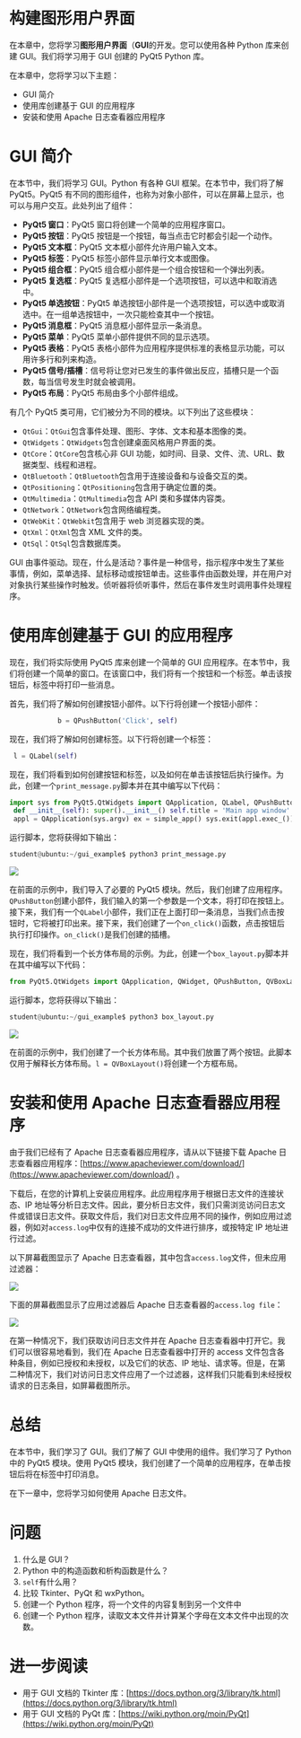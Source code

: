 # 构建图形用户界面

在本章中，您将学习**图形用户界面**（**GUI**的开发。您可以使用各种 Python 库来创建 GUI。我们将学习用于 GUI 创建的 PyQt5 Python 库。

在本章中，您将学习以下主题：

*   GUI 简介
*   使用库创建基于 GUI 的应用程序
*   安装和使用 Apache 日志查看器应用程序

# GUI 简介

在本节中，我们将学习 GUI。Python 有各种 GUI 框架。在本节中，我们将了解 PyQt5。PyQt5 有不同的图形组件，也称为对象小部件，可以在屏幕上显示，也可以与用户交互。此处列出了组件：

*   **PyQt5 窗口**：PyQt5 窗口将创建一个简单的应用程序窗口。
*   **PyQt5 按钮**：PyQt5 按钮是一个按钮，每当点击它时都会引起一个动作。
*   **PyQt5 文本框**：PyQt5 文本框小部件允许用户输入文本。
*   **PyQt5 标签**：PyQt5 标签小部件显示单行文本或图像。
*   **PyQt5 组合框**：PyQt5 组合框小部件是一个组合按钮和一个弹出列表。
*   **PyQt5 复选框**：PyQt5 复选框小部件是一个选项按钮，可以选中和取消选中。
*   **PyQt5 单选按钮**：PyQt5 单选按钮小部件是一个选项按钮，可以选中或取消选中。在一组单选按钮中，一次只能检查其中一个按钮。
*   **PyQt5 消息框**：PyQt5 消息框小部件显示一条消息。
*   **PyQt5 菜单**：PyQt5 菜单小部件提供不同的显示选项。
*   **PyQt5 表格**：PyQt5 表格小部件为应用程序提供标准的表格显示功能，可以用许多行和列来构造。
*   **PyQt5 信号/插槽**：信号将让您对已发生的事件做出反应，插槽只是一个函数，每当信号发生时就会被调用。
*   **PyQt5 布局**：PyQt5 布局由多个小部件组成。

有几个 PyQt5 类可用，它们被分为不同的模块。以下列出了这些模块：

*   `QtGui`：`QtGui`包含事件处理、图形、字体、文本和基本图像的类。
*   `QtWidgets`：`QtWidgets`包含创建桌面风格用户界面的类。
*   `QtCore`：`QtCore`包含核心非 GUI 功能，如时间、目录、文件、流、URL、数据类型、线程和进程。
*   `QtBluetooth`：`QtBluetooth`包含用于连接设备和与设备交互的类。
*   `QtPositioning`：`QtPositioning`包含用于确定位置的类。
*   `QtMultimedia`：`QtMultimedia`包含 API 类和多媒体内容类。
*   `QtNetwork`：`QtNetwork`包含网络编程类。
*   `QtWebKit`：`QtWebkit`包含用于 web 浏览器实现的类。
*   `QtXml`：`QtXml`包含 XML 文件的类。
*   `QtSql`：`QtSql`包含数据库类。

GUI 由事件驱动。现在，什么是活动？事件是一种信号，指示程序中发生了某些事情，例如，菜单选择、鼠标移动或按钮单击。这些事件由函数处理，并在用户对对象执行某些操作时触发。侦听器将侦听事件，然后在事件发生时调用事件处理程序。

# 使用库创建基于 GUI 的应用程序

现在，我们将实际使用 PyQt5 库来创建一个简单的 GUI 应用程序。在本节中，我们将创建一个简单的窗口。在该窗口中，我们将有一个按钮和一个标签。单击该按钮后，标签中将打印一些消息。

首先，我们将了解如何创建按钮小部件。以下行将创建一个按钮小部件：

```py
            b = QPushButton('Click', self)
```

现在，我们将了解如何创建标签。以下行将创建一个标签：

```py
 l = QLabel(self)
```

现在，我们将看到如何创建按钮和标签，以及如何在单击该按钮后执行操作。为此，创建一个`print_message.py`脚本并在其中编写以下代码：

```py
import sys from PyQt5.QtWidgets import QApplication, QLabel, QPushButton, QWidget from PyQt5.QtCore import pyqtSlot from PyQt5.QtGui import QIcon class simple_app(QWidget):
 def __init__(self): super().__init__() self.title = 'Main app window' self.left = 20 self.top = 20 self.height = 300 self.width = 400 self.app_initialize() def app_initialize(self): self.setWindowTitle(self.title) self.setGeometry(self.left, self.top, self.height, self.width) b = QPushButton('Click', self) b.setToolTip('Click on the button !!') b.move(100,70) self.l = QLabel(self) self.l.resize(100,50) self.l.move(100,200) b.clicked.connect(self.on_click) self.show() @pyqtSlot() def on_click(self):self.l.setText("Hello World") if __name__ == '__main__':
 appl = QApplication(sys.argv) ex = simple_app() sys.exit(appl.exec_())
```

运行脚本，您将获得如下输出：

```py
student@ubuntu:~/gui_example$ python3 print_message.py
```

![](img/27a93e6c-9702-455c-870f-af942561b795.jpg)

在前面的示例中，我们导入了必要的 PyQt5 模块。然后，我们创建了应用程序。`QPushButton`创建小部件，我们输入的第一个参数是一个文本，将打印在按钮上。接下来，我们有一个`QLabel`小部件，我们正在上面打印一条消息，当我们点击按钮时，它将被打印出来。接下来，我们创建了一个`on_click()`函数，点击按钮后执行打印操作。`on_click()`是我们创建的插槽。

现在，我们将看到一个长方体布局的示例。为此，创建一个`box_layout.py`脚本并在其中编写以下代码：

```py
from PyQt5.QtWidgets import QApplication, QWidget, QPushButton, QVBoxLayout appl = QApplication([]) make_window = QWidget() layout = QVBoxLayout() layout.addWidget(QPushButton('Button 1')) layout.addWidget(QPushButton('Button 2')) make_window.setLayout(l) make_window.show() appl.exec_()
```

运行脚本，您将获得以下输出：

```py
student@ubuntu:~/gui_example$ python3 box_layout.py
```

![](img/f3f5d264-0cf2-42d2-b1fe-16f4e21de4d2.png)

在前面的示例中，我们创建了一个长方体布局。其中我们放置了两个按钮。此脚本仅用于解释长方体布局。`l = QVBoxLayout()`将创建一个方框布局。

# 安装和使用 Apache 日志查看器应用程序

由于我们已经有了 Apache 日志查看器应用程序，请从以下链接下载 Apache 日志查看器应用程序：[https://www.apacheviewer.com/download/](https://www.apacheviewer.com/download/) 。

下载后，在您的计算机上安装应用程序。此应用程序用于根据日志文件的连接状态、IP 地址等分析日志文件。因此，要分析日志文件，我们只需浏览访问日志文件或错误日志文件。获取文件后，我们对日志文件应用不同的操作，例如应用过滤器，例如对`access.log`中仅有的连接不成功的文件进行排序，或按特定 IP 地址进行过滤。

以下屏幕截图显示了 Apache 日志查看器，其中包含`access.log`文件，但未应用过滤器：

![](img/edb4c1c2-51be-400b-96a5-ab38178f7f74.jpg)

下面的屏幕截图显示了应用过滤器后 Apache 日志查看器的`access.log file`：

![](img/c88aab5c-c72d-4f49-ba2d-810f6982760b.png)

在第一种情况下，我们获取访问日志文件并在 Apache 日志查看器中打开它。我们可以很容易地看到，我们在 Apache 日志查看器中打开的 access 文件包含各种条目，例如已授权和未授权，以及它们的状态、IP 地址、请求等。但是，在第二种情况下，我们对访问日志文件应用了一个过滤器，这样我们只能看到未经授权请求的日志条目，如屏幕截图所示。

# 总结

在本节中，我们学习了 GUI。我们了解了 GUI 中使用的组件。我们学习了 Python 中的 PyQt5 模块。使用 PyQt5 模块，我们创建了一个简单的应用程序，在单击按钮后将在标签中打印消息。

在下一章中，您将学习如何使用 Apache 日志文件。

# 问题

1.  什么是 GUI？
2.  Python 中的构造函数和析构函数是什么？
3.  `self`有什么用？
4.  比较 Tkinter、PyQt 和 wxPython。
5.  创建一个 Python 程序，将一个文件的内容复制到另一个文件中
6.  创建一个 Python 程序，读取文本文件并计算某个字母在文本文件中出现的次数。

# 进一步阅读

*   用于 GUI 文档的 Tkinter 库：[https://docs.python.org/3/library/tk.html](https://docs.python.org/3/library/tk.html)
*   用于 GUI 文档的 PyQt 库：[https://wiki.python.org/moin/PyQt](https://wiki.python.org/moin/PyQt)